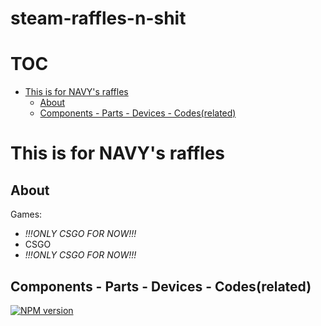 # steam-raffles-n-shit
# TOC
<!-- MarkdownTOC depth=50 autolink=true bracket=round -->

- [This is for NAVY's raffles](#this-is-for-navys-raffles)
    - [About](#about)
    - [Components - Parts - Devices - Codes(related)](#components---parts---devices---codesrelated)

<!-- /MarkdownTOC -->
# This is for NAVY's raffles
## About
Games:
- *!!!ONLY CSGO FOR NOW!!!*
- CSGO
- *!!!ONLY CSGO FOR NOW!!!*
## Components - Parts - Devices - Codes(related)
[![NPM version](https://badge.fury.io/js/package.svg)](http://badge.fury.io/js/package)
